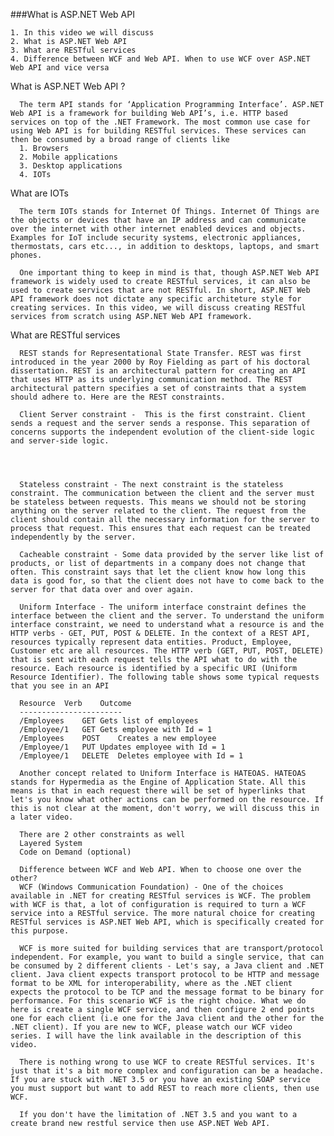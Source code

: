 ###What is ASP.NET Web API
   
    1. In this video we will discuss 
    2. What is ASP.NET Web API 
    3. What are RESTful services
    4. Difference between WCF and Web API. When to use WCF over ASP.NET Web API and vice versa

What is ASP.NET Web API ?

      The term API stands for ‘Application Programming Interface’. ASP.NET Web API is a framework for building Web API’s, i.e. HTTP based services on top of the .NET Framework. The most common use case for using Web API is for building RESTful services. These services can then be consumed by a broad range of clients like
      1. Browsers
      2. Mobile applications
      3. Desktop applications
      4. IOTs

What are IOTs
      
      The term IOTs stands for Internet Of Things. Internet Of Things are the objects or devices that have an IP address and can communicate over the internet with other internet enabled devices and objects. Examples for IoT include security systems, electronic appliances, thermostats, cars etc..., in addition to desktops, laptops, and smart phones.

      One important thing to keep in mind is that, though ASP.NET Web API framework is widely used to create RESTful services, it can also be used to create services that are not RESTful. In short, ASP.NET Web API framework does not dictate any specific architeture style for creating services. In this video, we will discuss creating RESTful services from scratch using ASP.NET Web API framework.

What are RESTful services

      REST stands for Representational State Transfer. REST was first introduced in the year 2000 by Roy Fielding as part of his doctoral dissertation. REST is an architectural pattern for creating an API that uses HTTP as its underlying communication method. The REST architectural pattern specifies a set of constraints that a system should adhere to. Here are the REST constraints.

      Client Server constraint -  This is the first constraint. Client sends a request and the server sends a response. This separation of concerns supports the independent evolution of the client-side logic and server-side logic.

 


      Stateless constraint - The next constraint is the stateless constraint. The communication between the client and the server must be stateless between requests. This means we should not be storing anything on the server related to the client. The request from the client should contain all the necessary information for the server to process that request. This ensures that each request can be treated independently by the server.

      Cacheable constraint - Some data provided by the server like list of products, or list of departments in a company does not change that often. This constraint says that let the client know how long this data is good for, so that the client does not have to come back to the server for that data over and over again.

      Uniform Interface - The uniform interface constraint defines the interface between the client and the server. To understand the uniform interface constraint, we need to understand what a resource is and the HTTP verbs - GET, PUT, POST & DELETE. In the context of a REST API, resources typically represent data entities. Product, Employee, Customer etc are all resources. The HTTP verb (GET, PUT, POST, DELETE) that is sent with each request tells the API what to do with the resource. Each resource is identified by a specific URI (Uniform Resource Identifier). The following table shows some typical requests that you see in an API

      Resource	Verb	Outcome
      -----------------------
      /Employees	GET	Gets list of employees
      /Employee/1	GET	Gets employee with Id = 1
      /Employees	POST	Creates a new employee
      /Employee/1	PUT	Updates employee with Id = 1
      /Employee/1	DELETE	Deletes employee with Id = 1

      Another concept related to Uniform Interface is HATEOAS. HATEOAS stands for Hypermedia as the Engine of Application State. All this means is that in each request there will be set of hyperlinks that let's you know what other actions can be performed on the resource. If this is not clear at the moment, don't worry, we will discuss this in a later video.

      There are 2 other constraints as well
      Layered System
      Code on Demand (optional)

      Difference between WCF and Web API. When to choose one over the other?
      WCF (Windows Communication Foundation) - One of the choices available in .NET for creating RESTful services is WCF. The problem with WCF is that, a lot of configuration is required to turn a WCF service into a RESTful service. The more natural choice for creating RESTful services is ASP.NET Web API, which is specifically created for this purpose.

      WCF is more suited for building services that are transport/protocol independent. For example, you want to build a single service, that can be consumed by 2 different clients - Let's say, a Java client and .NET client. Java client expects transport protocol to be HTTP and message format to be XML for interoperability, where as the .NET client expects the protocol to be TCP and the message format to be binary for performance. For this scenario WCF is the right choice. What we do here is create a single WCF service, and then configure 2 end points one for each client (i.e one for the Java client and the other for the .NET client). If you are new to WCF, please watch our WCF video series. I will have the link available in the description of this video.

      There is nothing wrong to use WCF to create RESTful services. It's just that it's a bit more complex and configuration can be a headache. If you are stuck with .NET 3.5 or you have an existing SOAP service you must support but want to add REST to reach more clients, then use WCF. 

      If you don't have the limitation of .NET 3.5 and you want to a create brand new restful service then use ASP.NET Web API.
